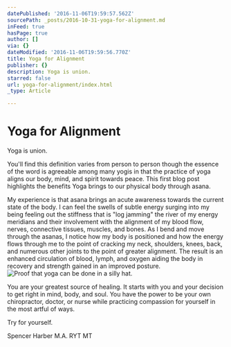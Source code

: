 ```yaml
---
datePublished: '2016-11-06T19:59:57.562Z'
sourcePath: _posts/2016-10-31-yoga-for-alignment.md
inFeed: true
hasPage: true
author: []
via: {}
dateModified: '2016-11-06T19:59:56.770Z'
title: Yoga for Alignment
publisher: {}
description: Yoga is union.
starred: false
url: yoga-for-alignment/index.html
_type: Article

---
```

# Yoga for Alignment

Yoga is union.

You'll find this definition varies from person to person though the essence of the word is agreeable among many yogis in that the practice of yoga aligns our body, mind, and spirit towards peace. This first blog post highlights the benefits Yoga brings to our physical body through asana.

My experience is that asana brings an acute awareness towards the current state of the body. I can feel the swells of subtle energy surging into my being feeling out the stiffness that is "log jamming" the river of my energy meridians and their involvement with the alignment of my blood flow, nerves, connective tissues, muscles, and bones. As I bend and move through the asanas, I notice how my body is positioned and how the energy flows through me to the point of cracking my neck, shoulders, knees, back, and numerous other joints to the point of greater alignment. The result is an enhanced circulation of blood, lymph, and oxygen aiding the body in recovery and strength gained in an improved posture.
![Proof that yoga can be done in a silly hat.](https://s3-us-west-2.amazonaws.com/the-grid-img/p/fb6d9e1cc2320a5475f82c8204bcab512ba98bc7.jpg)

You are your greatest source of healing. It starts with you and your decision to get right in mind, body, and soul. You have the power to be your own chiropractor, doctor, or nurse while practicing compassion for yourself in the most artful of ways.

Try for yourself.

Spencer Harber M.A. RYT MT